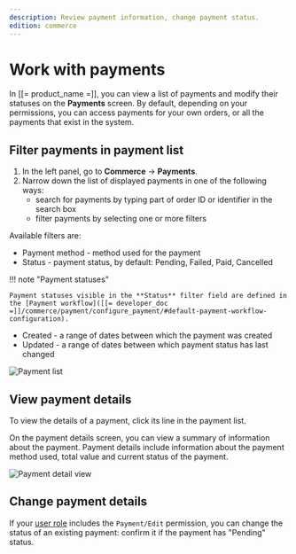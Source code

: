 ```yaml
---
description: Review payment information, change payment status.
edition: commerce
---
```


# Work with payments

In [[= product_name =]], you can view a list of payments and modify their statuses on the **Payments** screen.
By default, depending on your permissions, you can access payments for your own orders, or all the payments that exist in the system.

## Filter payments in payment list

1. In the left panel, go to **Commerce** -> **Payments**.
2. Narrow down the list of displayed payments in one of the following ways:
    - search for payments by typing part of order ID or identifier in the search box
    - filter payments by selecting one or more filters

Available filters are:

- Payment method - method used for the payment
- Status - payment status, by default: Pending, Failed, Paid, Cancelled

!!! note "Payment statuses"

    Payment statuses visible in the **Status** filter field are defined in the [Payment workflow]([[= developer_doc =]]/commerce/payment/configure_payment/#default-payment-workflow-configuration).

- Created - a range of dates between which the payment was created
- Updated - a range of dates between which payment status has last changed

![Payment list](payment_list.png)

## View payment details

To view the details of a payment, click its line in the payment list.

On the payment details screen, you can view a summary of information about the payment. Payment details include information about the payment method used, total value and current status of the payment.

![Payment detail view](payment_detail_view.png)

## Change payment details

If your [user role](work_with_permissions.md) includes the `Payment/Edit` permission, you can change the status of an existing payment:
confirm it if the payment has "Pending" status.
